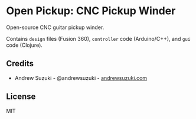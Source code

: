 # Open Pickup: CNC Pickup Winder

Open-source CNC guitar pickup winder.

Contains `design` files (Fusion 360), `controller` code (Arduino/C++), and `gui` code (Clojure).

## Credits

- Andrew Suzuki - @andrewsuzuki - [andrewsuzuki.com](https://andrewsuzuki.com)

## License

MIT
